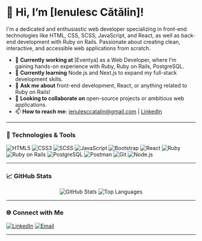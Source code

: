 # 👋 Hi, I’m [Ienulesc Cătălin]!

I'm a dedicated and enthusiastic web developer specializing in front-end technologies like HTML, CSS, SCSS, JavaScript, and React, as well as back-end development with Ruby on Rails. Passionate about creating clean, interactive, and accessible web applications from scratch. 

- 🔭 **Currently working at** [Eventya] as a Web Developer, where I’m gaining hands-on experience with Ruby, Ruby on Rails, PostgreSQL.
- 🌱 **Currently learning** Node.js and Next.js to expand my full-stack development skills.
- 💬 **Ask me about** front-end development, React, or anything related to Ruby on Rails!
- 👯 **Looking to collaborate on** open-source projects or ambitious web applications.
- 📫 **How to reach me:** [ienulesccatalin@gmail.com](mailto:ienulesccatalin@gmail.com) | [LinkedIn](https://www.linkedin.com/in/iencatalin)


---

### 🔧 **Technologies & Tools**
![HTML5](https://img.shields.io/badge/HTML5-E34F26?style=for-the-badge&logo=html5&logoColor=white)
![CSS3](https://img.shields.io/badge/CSS3-1572B6?style=for-the-badge&logo=css3&logoColor=white)
![SCSS](https://img.shields.io/badge/SCSS-CC6699?style=for-the-badge&logo=sass&logoColor=white)
![JavaScript](https://img.shields.io/badge/JavaScript-F7DF1E?style=for-the-badge&logo=javascript&logoColor=black)
![Bootstrap](https://img.shields.io/badge/Bootstrap-563D7C?style=for-the-badge&logo=bootstrap&logoColor=white)
![React](https://img.shields.io/badge/React-61DAFB?style=for-the-badge&logo=react&logoColor=black)
![Ruby](https://img.shields.io/badge/Ruby-CC342D?style=for-the-badge&logo=ruby&logoColor=white)
![Ruby on Rails](https://img.shields.io/badge/Ruby_on_Rails-CC0000?style=for-the-badge&logo=ruby-on-rails&logoColor=white)
![PostgreSQL](https://img.shields.io/badge/PostgreSQL-336791?style=for-the-badge&logo=postgresql&logoColor=white)
![Postman](https://img.shields.io/badge/Postman-FF6C37?style=for-the-badge&logo=postman&logoColor=white)
![Git](https://img.shields.io/badge/Git-F05032?style=for-the-badge&logo=git&logoColor=white)
![Node.js](https://img.shields.io/badge/Node.js-339933?style=for-the-badge&logo=node.js&logoColor=white)

---

### 📈 **GitHub Stats**
<p align="center">
  <img src="https://github-readme-stats.vercel.app/api?username=catalinienu93&show_icons=true&theme=cobalt" alt="GitHub Stats" />
  <img src="https://github-readme-stats.vercel.app/api/top-langs/?username=catalinienu93&layout=compact&theme=cobalt" alt="Top Languages" />
</p>

---


### 🌐 **Connect with Me**

[![LinkedIn](https://img.shields.io/badge/LinkedIn-0A66C2?style=for-the-badge&logo=linkedin&logoColor=white)](https://www.linkedin.com/in/iencatalin)
[![Email](https://img.shields.io/badge/Email-D14836?style=for-the-badge&logo=gmail&logoColor=white)](mailto:ienulesccatalin@gmail.com)

---


